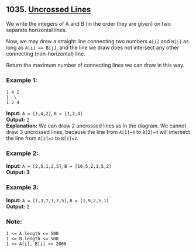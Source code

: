 ## 1035. [Uncrossed Lines](https://leetcode.com/problems/uncrossed-lines/)

We write the integers of A and B (in the order they are given) on two separate horizontal lines.

Now, we may draw a straight line connecting two numbers `A[i]` and `B[j]` as long as `A[i] == B[j]`, and the line we draw does not intersect any other connecting (non-horizontal) line.

Return the maximum number of connecting lines we can draw in this way.

### Example 1:

```
1 4 2
|  \
1 2 4
```

**Input:** `A = [1,4,2]`, `B = [1,2,4]`  
**Output:** `2`  
**Explanation:** We can draw 2 uncrossed lines as in the diagram. 
We cannot draw 3 uncrossed lines, because the line from `A[1]=4` to `B[2]=4` will intersect the line from `A[2]=2` to `B[1]=2`.

### Example 2:
**Input:** `A = [2,5,1,2,5]`, `B = [10,5,2,1,5,2]`  
**Output: 3**

### Example 3:
**Input:** `A = [1,3,7,1,7,5]`, `B = [1,9,2,5,1]`  
**Output:** `2`
 

### Note:
`1 <= A.length <= 500`  
`1 <= B.length <= 500`  
`1 <= A[i], B[i] <= 2000`
